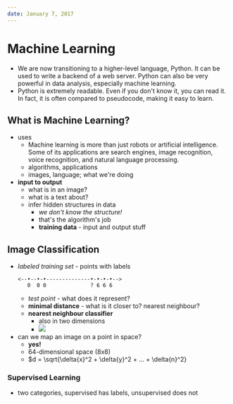 ```yaml
---
date: January 7, 2017
---
```


# Machine Learning

- We are now transitioning to a higher-level language, Python. It can be used to write a backend of a web server. Python can also be very powerful in data analysis, especially machine learning.
- Python is extremely readable. Even if you don't know it, you can read it. In fact, it is often compared to pseudocode, making it easy to learn.

## What is Machine Learning?

- uses
    - Machine learning is more than just robots or artificial intelligence. Some of its applications are search engines, image recognition, voice recognition, and natural language processing.
    - algorithms, applications
    - images, language; what we're doing
- **input to output**
    - what is in an image?
    - what is a text about?
    - infer hidden structures in data
        - *we don't know the structure!*
        - that's the algorithm's job
        - **training data** - input and output stuff

## Image Classification

- *labeled training set* - points with labels
    ```
    <--•--•-•--------------•-•-•-•-->
       0  0 0              ? 6 6 6
    ```
    - *test point* - what does it represent?
    - **minimal distance** - what is it closer to? nearest neighbour?
    - **nearest neighbour classifier**
        - also in two dimensions
        - ![](http://www.emgu.com/wiki/images/KNearest.png)
- can we map an image on a point in space?
    - **yes!**
    - 64-dimensional space (8x8)
    - $d = \sqrt{\delta{x}^2 + \delta{y}^2 + ... + \delta{n}^2}

### Supervised Learning
- two categories, supervised has labels, unsupervised does not
